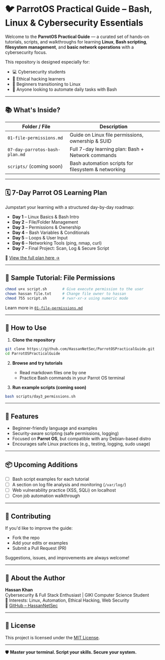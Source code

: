 # 🐦 ParrotOS Practical Guide – Bash, Linux & Cybersecurity Essentials

Welcome to the **ParrotOS Practical Guide** — a curated set of hands-on tutorials, scripts, and walkthroughs for learning **Linux**, **Bash scripting**, **filesystem management**, and **basic network operations** with a cybersecurity focus.

This repository is designed especially for:
- 💻 Cybersecurity students
- 🔐 Ethical hacking learners
- 🐧 Beginners transitioning to Linux
- 🧠 Anyone looking to automate daily tasks with Bash

---

## 📚 What's Inside?

| Folder / File               | Description                                          |
| -------------------------- | ---------------------------------------------------- |
| `01-file-permissions.md`   | Guide on Linux file permissions, ownership & SUID    |
| `07-day-parrotos-bash-plan.md` | Full 7-day learning plan: Bash + Network commands    |
| `scripts/` (coming soon)   | Bash automation scripts for filesystem & networking  |

---

## 🗓️ 7-Day Parrot OS Learning Plan

Jumpstart your learning with a structured day-by-day roadmap:

- **Day 1** – Linux Basics & Bash Intro
- **Day 2** – File/Folder Management
- **Day 3** – Permissions & Ownership
- **Day 4** – Bash Variables & Conditionals
- **Day 5** – Loops & User Input
- **Day 6** – Networking Tools (ping, nmap, curl)
- **Day 7** – Final Project: Scan, Log & Secure Script

📄 [View the full plan here →](07-day-parrotos-bash-plan.md)

---

## 📘 Sample Tutorial: File Permissions

```bash
chmod u+x script.sh       # Give execute permission to the user
chown hassan file.txt     # Change file owner to hassan
chmod 755 script.sh       # rwxr-xr-x using numeric mode
```

Learn more in [`01-file-permissions.md`](01-file-permissions.md)

---

## 📁 How to Use

1. **Clone the repository**
```bash
git clone https://github.com/HassanNetSec/ParrotOSPracticalGuide.git
cd ParrotOSPracticalGuide
```

2. **Browse and try tutorials**
   - Read markdown files one by one
   - Practice Bash commands in your Parrot OS terminal

3. **Run example scripts (coming soon)**
```bash
bash scripts/day3_permissions.sh
```

---

## 🚀 Features

- Beginner-friendly language and examples
- Security-aware scripting (safe permissions, logging)
- Focused on **Parrot OS**, but compatible with any Debian-based distro
- Encourages safe Linux practices (e.g., testing, logging, sudo usage)

---

## 📦 Upcoming Additions

- [ ] Bash script examples for each tutorial
- [ ] A section on log file analysis and monitoring (`/var/log/`)
- [ ] Web vulnerability practice (XSS, SQLi) on localhost
- [ ] Cron job automation walkthrough

---

## 🤝 Contributing

If you'd like to improve the guide:
- Fork the repo
- Add your edits or examples
- Submit a Pull Request (PR)

Suggestions, issues, and improvements are always welcome!

---

## 🙋 About the Author

**Hassan Khan**  
Cybersecurity & Full Stack Enthusiast | GIKI Computer Science Student  
🎯 Interests: Linux, Automation, Ethical Hacking, Web Security  
🔗 [GitHub – HassanNetSec](https://github.com/HassanNetSec)

---

## 📄 License

This project is licensed under the [MIT License](LICENSE).

---

🛡️ **Master your terminal. Script your skills. Secure your system.**

